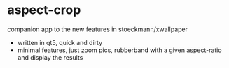 # aspect-crop
companion app to the new features in stoeckmann/xwallpaper

- written in qt5, quick and dirty
- minimal features, just zoom pics, rubberband with a given aspect-ratio
and display the results
